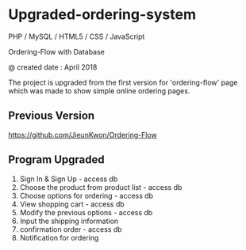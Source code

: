 # Upgraded-ordering-system
PHP / MySQL / HTML5 / CSS / JavaScript

Ordering-Flow with Database

@ created date : April 2018

The project is upgraded from the first version for 'ordering-flow' page which was made to show simple online ordering pages.

Previous Version
----------------

https://github.com/JieunKwon/Ordering-Flow


Program Upgraded
-----------------
1. Sign In & Sign Up - access db
2. Choose the product from product list - access db
3. Choose options for ordering - access db
4. View shopping cart - access db
4. Modify the previous options - access db
3. Input the shipping information
4. confirmation order - access db
5. Notification for ordering
